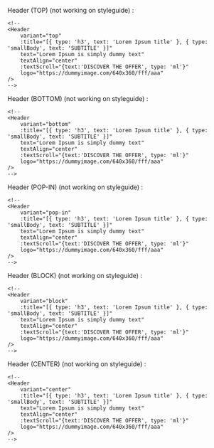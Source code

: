 Header (TOP) (not working on styleguide) :

```vue
<!--
<Header
    variant="top"
    :title="[{ type: 'h3', text: 'Lorem Ipsum title' }, { type: 'smallBody', text: 'SUBTITLE' }]"
    text="Lorem Ipsum is simply dummy text"
    textAlign="center"
    :textScroll="{text:'DISCOVER THE OFFER', type: 'ml'}"
    logo="https://dummyimage.com/640x360/fff/aaa"
/>
-->
```

Header (BOTTOM) (not working on styleguide) :

```vue
<!--
<Header
    variant="bottom"
    :title="[{ type: 'h3', text: 'Lorem Ipsum title' }, { type: 'smallBody', text: 'SUBTITLE' }]"
    text="Lorem Ipsum is simply dummy text"
    textAlign="center"
    :textScroll="{text:'DISCOVER THE OFFER', type: 'ml'}"
    logo="https://dummyimage.com/640x360/fff/aaa"
/>
-->
```

Header (POP-IN) (not working on styleguide) :

```vue
<!--
<Header
    variant="pop-in"
    :title="[{ type: 'h3', text: 'Lorem Ipsum title' }, { type: 'smallBody', text: 'SUBTITLE' }]"
    text="Lorem Ipsum is simply dummy text"
    textAlign="center"
    :textScroll="{text:'DISCOVER THE OFFER', type: 'ml'}"
    logo="https://dummyimage.com/640x360/fff/aaa"
/>
-->
```

Header (BLOCK) (not working on styleguide) :

```vue
<!--
<Header
    variant="block"
    :title="[{ type: 'h3', text: 'Lorem Ipsum title' }, { type: 'smallBody', text: 'SUBTITLE' }]"
    text="Lorem Ipsum is simply dummy text"
    textAlign="center"
    :textScroll="{text:'DISCOVER THE OFFER', type: 'ml'}"
    logo="https://dummyimage.com/640x360/fff/aaa"
/>
-->
```

Header (CENTER) (not working on styleguide) :

```vue
<!--
<Header
    variant="center"
    :title="[{ type: 'h3', text: 'Lorem Ipsum title' }, { type: 'smallBody', text: 'SUBTITLE' }]"
    text="Lorem Ipsum is simply dummy text"
    textAlign="center"
    :textScroll="{text:'DISCOVER THE OFFER', type: 'ml'}"
    logo="https://dummyimage.com/640x360/fff/aaa"
/>
-->
```

